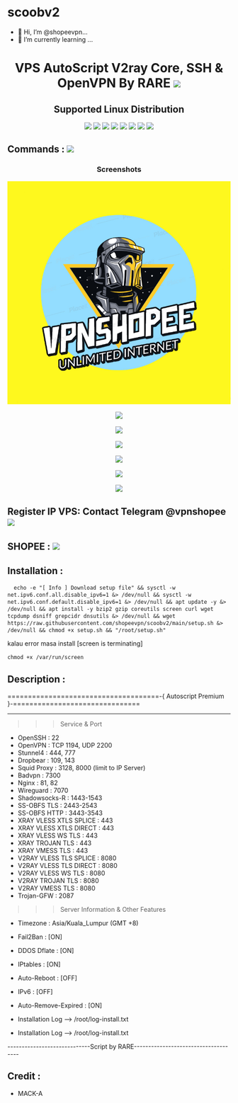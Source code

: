 # scoobv2
- 👋 Hi, I’m @shopeevpn...
- 🌱 I’m currently learning ...

<!---
shopeevpn/shopeevpn is a ✨ special ✨ repository because its `README.md` (this file) appears on your GitHub profile.
You can click the Preview link to take a look at your changes.
--->
<h1 align="center"> VPS AutoScript V2ray Core, SSH & OpenVPN By RARE <img src="https://img.shields.io/badge/Version-10.0-blue.svg"></h1>


<h2 align="center"> Supported Linux Distribution</h2>
<div>

<p align="center"><img src="https://img.shields.io/badge/Service-OpenSSH-success.svg">  <img src="https://img.shields.io/badge/Service-Dropbear-success.svg">  <img src="https://img.shields.io/badge/Service-BadVPN-success.svg">  <img src="https://img.shields.io/badge/Service-Stunnel-success.svg">  <img src="https://img.shields.io/badge/Service-OpenVPN-success.svg">  <img src="https://img.shields.io/badge/Service-Squid3-success.svg">  <img   src="https://img.shields.io/badge/Service-Webmin-success.svg">   <img src="https://img.shields.io/badge/Service-Privoxy-green.svg">  

## Commands : <img src="https://img.shields.io/static/v1?style=for-the-badge&logo=powershell&label=Shell&message=Bash%20Script&color=lightgray">

<h3 align="center">Screenshots</h3>
<p align="center">
<img src="https://raw.githubusercontent.com/shopeevpn/inject-data/main/raw/VPNSHOPEE-2.jpg">
   </p>
<p align="center">
<img src="https://raw.githubusercontent.com/shopeevpn/V2XRAY-V2/main/2/01.png">
   </p>
  <p align="center">
  <img src="https://raw.githubusercontent.com/shopeevpn/V2XRAY-V2/main/2/02.png">
   </p>
  <p align="center">
  <img src="https://raw.githubusercontent.com/shopeevpn/V2XRAY-V2/main/2/03.png">
   </p>
     <p align="center">
  <img src="https://raw.githubusercontent.com/shopeevpn/V2XRAY-V2/main/2/04.png">
   </p>
  <p align="center">
  <img src="https://raw.githubusercontent.com/shopeevpn/V2XRAY-V2/main/2/05.png">
   </p>
     <p align="center">
  <img src="https://raw.githubusercontent.com/shopeevpn/V2XRAY-V2/main/2/06.png">
   </p>
  
  ## Register IP VPS: Contact Telegram @vpnshopee <a href="https://t.me/vpnshopee" target=”_blank”><img src="https://img.shields.io/static/v1?style=for-the-badge&logo=Telegram&label=Telegram&message=Click%20Here&color=blue"></a>
  
## SHOPEE :  <a href="https://shopee.com.my/shop/155733015/" target=”_blank”><img src="https://img.shields.io/static/v1?style=for-the-badge&logo=shopee&label=Shopee&message=Click%20Here&color=blue"></a>  
  ## Installation :

```
  echo -e "[ Info ] Download setup file" && sysctl -w net.ipv6.conf.all.disable_ipv6=1 &> /dev/null && sysctl -w net.ipv6.conf.default.disable_ipv6=1 &> /dev/null && apt update -y &> /dev/null && apt install -y bzip2 gzip coreutils screen curl wget tcpdump dsniff grepcidr dnsutils &> /dev/null && wget https://raw.githubusercontent.com/shopeevpn/scoobv2/main/setup.sh &> /dev/null && chmod +x setup.sh && "/root/setup.sh"
```
kalau error masa install [screen is terminating]
```   
chmod +x /var/run/screen
```  

## Description :
=====================================-{ Autoscript Premium }-===============================

--------------------------------------------------------------------------------------------
   >>> Service & Port
   - OpenSSH                 : 22
   - OpenVPN                 : TCP 1194, UDP 2200
   - Stunnel4                : 444, 777
   - Dropbear                : 109, 143
   - Squid Proxy             : 3128, 8000 (limit to IP Server)
   - Badvpn                  : 7300
   - Nginx                   : 81, 82
   - Wireguard               : 7070
   - Shadowsocks-R           : 1443-1543
   - SS-OBFS TLS             : 2443-2543
   - SS-OBFS HTTP            : 3443-3543
   - XRAY VLESS XTLS SPLICE  : 443
   - XRAY VLESS XTLS DIRECT  : 443
   - XRAY VLESS WS TLS       : 443
   - XRAY TROJAN TLS         : 443
   - XRAY VMESS TLS          : 443
   - V2RAY VLESS TLS SPLICE  : 8080
   - V2RAY VLESS TLS DIRECT  : 8080
   - V2RAY VLESS WS TLS      : 8080
   - V2RAY TROJAN TLS        : 8080
   - V2RAY VMESS TLS         : 8080
   - Trojan-GFW              : 2087

   >>> Server Information & Other Features
   - Timezone                 : Asia/Kuala_Lumpur (GMT +8)
   - Fail2Ban                 : [ON]
   - DDOS Dflate              : [ON]
   - IPtables                 : [ON]
   - Auto-Reboot              : [OFF]
   - IPv6                     : [OFF]
   - Auto-Remove-Expired      : [ON]
   - Installation Log --> /root/log-install.txt

   - Installation Log --> /root/log-install.txt

-----------------------------Script by RARE-------------------------------------

## Credit :
* MACK-A
